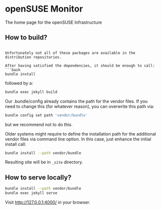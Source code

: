 # openSUSE Monitor
The home page for the openSUSE Infrastructure

## How to build?

```sudo zypper in awk gcc-c++ git-core make openssl-devel 'rubygem(bundler)' 'rubygem(jekyll)' 'rubygem(strscan)' ruby-devel

Unfortunately not all of these packages are available in the distribution repositories.

After having satisfied the dependencies, it should be enough to call:
```bash
bundle install
```
followed by a:
```bash
bundle exec jekyll build
```

Our .bundle/config already contains the path for the vendor files.
If you need to change this (for whatever reason), you can overwrite 
this path via: 
```bash
bundle config set path 'vendor/bundle'
```
but we recommend not to do this. 

Older systems might require to define the installation path for the 
additional vendor files via command line option. In this case, just
enhance the initial install call: 
```bash
bundle install --path vendor/bundle
```

Resulting site will be in `_site` directory.

## How to serve locally?

```bash
bundle install --path vendor/bundle
bundle exec jekyll serve
```

Visit <http://127.0.0.1:4000/> in your browser.
